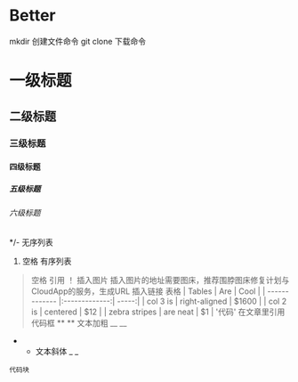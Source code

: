 # Better
mkdir  创建文件命令
git clone  下载命令
# 一级标题
## 二级标题
### 三级标题
#### 四级标题
##### 五级标题
###### 六级标题
*/- 无序列表
1. 空格 有序列表
>空格 引用
！[]() 插入图片 插入图片的地址需要图床，推荐围脖图床修复计划与CloudApp的服务，生成URL
[]() 插入链接
表格
| Tables        | Are           | Cool  |
| ------------- |:-------------:| -----:|
| col 3 is      | right-aligned | $1600 |
| col 2 is      | centered      |   $12 |
| zebra stripes | are neat      |    $1 |
'代码' 在文章里引用代码框
** **  文本加粗  __  __
* *  文本斜体  _ _  
```
代码块
```